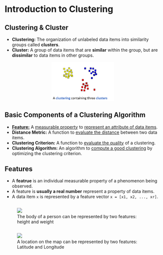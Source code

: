 # Introduction to Clustering
## Clustering & Cluster
- **Clustering:** The organization of unlabeled data items into similarity groups called **clusters**.
- **Cluster:** A group of data items that are **similar** within the group, but are **dissimilar** to data items in other groups.
<div align="center"><img src="images/Clusters.png" width=40% ></img></div>

## Basic Components of a Clustering Algorithm
- [**Feature:**](#Features) A <ins>measurable property</ins> to <ins>represent an attribute of data items</ins>.
- **Distance Metric:** A function to <ins>evaluate the distance</ins> between two data items.
- **Clustering Criterion:** A function to <ins>evaluate the quality</ins> of a clustering.
- **Clustering Algorithm:** An algorithm to <ins>compute a good clustering</ins> by optimizing the clustering criterion.

## Features
- A **featrue** is an individual measurable property of a phenomenon being observed.
- A feature is **usually a real number** represent a property of data items.
- A data item `x` is represented by a feature vector `x = [x1, x2, ..., xr]`.
<div class="row">
  <div class="column">
    <figure>
      <img src="feature1.png">
      <figcaption>The body of a person can be represented by two features: height and weight
</figcaption>
    </figure>
  </div>
  <div class="column">
    <figure>
      <img src="feature2.png">
      <figcaption>A location on the map can be represented by two features: Latitude and Longitude
</figcaption>
    </figure>
  </div>
</div>
